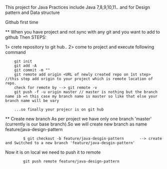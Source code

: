 This project for Java Practices include Java 7,8,9,10,11.. and for Design pattern and Data structure 

Github first time 

** When you have project and not sync with any git and you want to add to github
   Then STEPS:

1> crete repository to git hub..
2> come to project and execute following command

        git init
        git add -A
        git commit -m ""
        git remote add origin <URL of newly created repo on 1st step> //this step add origin to your project which is remote location of repo.
        check for remote by --> git remote -v
        git push -f -u origin master // master is nothing but the branch name ib =n this case my branch name is master so like that else your branch name will be vary

        ...so finally your projecr is on git hub

** Create new branch
  As per project we have only one branch 'master' (currently is our base branch).So we will create new branch as name feature/java-design-pattern

            $ git checkout -b feature/java-desgin-pattern       --> create and Switched to a new branch 'feature/java-desgin-pattern'

  Now it is on local we need to push it to remote 

            git push remote feature/java-design-pattern



